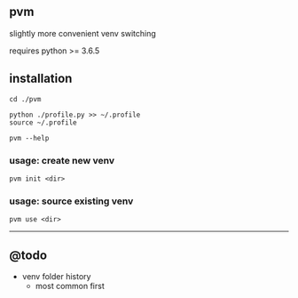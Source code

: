 ## pvm

slightly more convenient venv switching

requires python >= 3.6.5

## installation
```
cd ./pvm

python ./profile.py >> ~/.profile
source ~/.profile

pvm --help
```

### usage: create new venv
```
pvm init <dir>
```

### usage: source existing venv
```
pvm use <dir>
```

---

## @todo
- venv folder history
  - most common first

